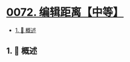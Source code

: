 # [0072. 编辑距离【中等】](https://github.com/Tdahuyou/TNotes.leetcode/tree/main/notes/0072.%20%E7%BC%96%E8%BE%91%E8%B7%9D%E7%A6%BB%E3%80%90%E4%B8%AD%E7%AD%89%E3%80%91)

<!-- region:toc -->

- [1. 📝 概述](#1--概述)

<!-- endregion:toc -->

## 1. 📝 概述
